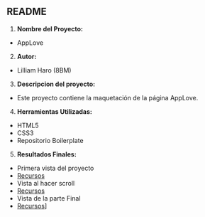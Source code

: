 ## README
1. **Nombre del Proyecto:**
- AppLove
2. **Autor:**
- Lilliam Haro (8BM)
3. **Descripcion del proyecto:**
- Este proyecto contiene la maquetación de la página AppLove.
4. **Herramientas Utilizadas:**
- HTML5
- CSS3
- Repositorio Boilerplate
5. **Resultados Finales:**
- Primera vista del proyecto
- [Recursos](assets/images/applove-first-view.png)
- Vista al hacer scroll
- [Recursos](assets/images/applove-scroll.png)
- Vista de la parte Final
- [Recursos](assets/images/applove-footer.png)]
